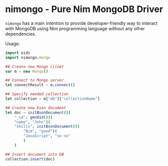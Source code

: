 nimongo - Pure Nim MongoDB Driver
===================================

`nimongo` has a main intention to provide developer-friendly way to interact
with MongoDB using Nim programming language without any other dependencies.

Usage:

```nim
import oids
import nimongo.mongo

## Create new Mongo clinet
var m = new Mongo()

## Connect to Mongo server
let connectResult = m.connect()

## Specify needed collection
let collection = m["db"]["collectionName"]

## Create new bson document
let doc = initBsonDocument()(
    "_id": genOid())(
    "name", "John")(
    "skills", initBsonDocument()(
        "Nim", "good")(
        "JavaScript", "so-so"
        )
    )

## Insert document into DB
collection.insert(doc)
```
